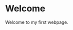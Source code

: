 <!DOCTYPE html>
<html>
  <head><title> First Web Page </title></head>
  <body>
    <h1>Welcome</h1>
    <p>
      Welcome to my first webpage.
    </p>
  </body>
</html>
